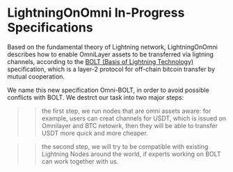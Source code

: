 # LightningOnOmni In-Progress Specifications

Based on the fundamental theory of Lightning network, LightningOnOmni describes how to enable OmniLayer assets to be transferred via ligtning channels, according to the [BOLT (Basis of Lightning Technology) ](https://github.com/lightningnetwork/lightning-rfc/blob/master/00-introduction.md) specification, which is a layer-2 protocol for off-chain bitcoin transfer by mutual cooperation.

We name this new specification Omni-BOLT, in order to avoid possible conflicts with BOLT. We destrct our task into two major steps: 

>>the first step, we run nodes that are omni assets aware: for example, users can creat channels for USDT, which is issued on Omnilayer and BTC netowrk, then they will be able to transfer USDT more quick and more cheaper. 

>>the second step, we will try to be compatible with existing Lightning Nodes around the world, if experts working on BOLT can work together with us. 




